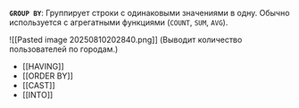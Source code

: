 **`GROUP BY`**: Группирует строки с одинаковыми значениями в одну. Обычно используется с агрегатными функциями (`COUNT`, `SUM`, `AVG`).

![[Pasted image 20250810202840.png]]
(Выводит количество пользователей по городам.)


- [[HAVING]]
- [[ORDER BY]]
- [[CAST]]
- [[INTO]]